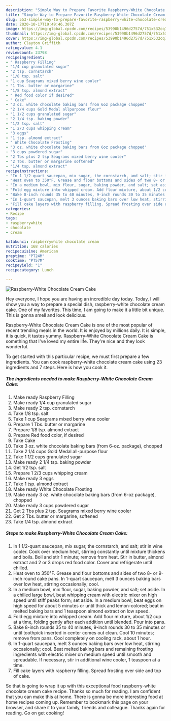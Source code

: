 ```yaml
---
description: "Simple Way to Prepare Favorite Raspberry-White Chocolate Cream Cake"
title: "Simple Way to Prepare Favorite Raspberry-White Chocolate Cream Cake"
slug: 553-simple-way-to-prepare-favorite-raspberry-white-chocolate-cream-cake
date: 2020-10-17T19:49:46.307Z
image: https://img-global.cpcdn.com/recipes/53990b1496d2757d/751x532cq70/raspberry-white-chocolate-cream-cake-recipe-main-photo.jpg
thumbnail: https://img-global.cpcdn.com/recipes/53990b1496d2757d/751x532cq70/raspberry-white-chocolate-cream-cake-recipe-main-photo.jpg
cover: https://img-global.cpcdn.com/recipes/53990b1496d2757d/751x532cq70/raspberry-white-chocolate-cream-cake-recipe-main-photo.jpg
author: Clayton Griffith
ratingvalue: 4.1
reviewcount: 23798
recipeingredient:
- " Raspberry Filling"
- "1/4 cup granulated sugar"
- "2 tsp. cornstarch"
- "1/8 tsp. salt"
- "1 cup Seagrams mixed berry wine cooler"
- "1 Tbs. butter or margarine"
- "1/8 tsp. almond extract"
- " Red food color if desired"
- " Cake"
- "3 oz. white chocolate baking bars from 6oz package chopped"
- "2 1/4 cups Gold Medal allpurpose flour"
- "1 1/2 cups granulated sugar"
- "2 1/4 tsp. baking powder"
- "1/2 tsp. salt"
- "1 2/3 cups whipping cream"
- "3 eggs"
- "1 tsp. almond extract"
- " White Chocolate Frosting"
- "3 oz. white chocolate baking bars from 6oz package chopped"
- "3 cups powdered sugar"
- "2 Tbs plus 2 tsp Seagrams mixed berry wine cooler"
- "2 Tbs. butter or margarine softened"
- "1/4 tsp. almond extract"
recipeinstructions:
- "In 1 1/2-quart saucepan, mix sugar, the cornstarch, and salt; stir in wine cooler. Cook over medium heat, stirring constantly until mixture thickens and boils. Boil and stir 1 minute; remove from heat. Stir in butter, almond extract and 2 or 3 drops red food color. Cover and refrigerate until chilled."
- "Heat oven to 350°F. Grease and flour bottoms and sides of two 8- or 9-inch round cake pans. In 1-quart saucepan, melt 3 ounces baking bars over low heat, stirring occasionally; cool."
- "In a medium bowl, mix flour, sugar, baking powder, and salt; set aside. In a chilled large bowl, beat whipping cream with electric mixer on high speed until stiff peaks form; set aside. In a medium bowl, beat eggs on high speed for about 5 minutes or until thick and lemon-colored; beat in melted baking bars and 1 teaspoon almond extract on low speed."
- "Fold egg mixture into whipped cream. Add flour mixture, about 1/2 cup at a time, folding gently after each addition until blended. Pour into pans."
- "Bake 8-inch rounds 35 to 40 minutes, 9-inch rounds 30 to 35 minutes or until toothpick inserted in center comes out clean. Cool 10 minutes; remove from pans. Cool completely on cooling rack, about 1 hour."
- "In 1-quart saucepan, melt 3 ounces baking bars over low heat, stirring occasionally; cool. Beat melted baking bars and remaining frosting ingredients with electric mixer on medium speed until smooth and spreadable. If necessary, stir in additional wine cooler, 1 teaspoon at a time."
- "Fill cake layers with raspberry filling. Spread frosting over side and top of cake."
categories:
- Recipe
tags:
- raspberrywhite
- chocolate
- cream

katakunci: raspberrywhite chocolate cream 
nutrition: 168 calories
recipecuisine: American
preptime: "PT24M"
cooktime: "PT57M"
recipeyield: "1"
recipecategory: Lunch

---
```



![Raspberry-White Chocolate Cream Cake](https://img-global.cpcdn.com/recipes/53990b1496d2757d/751x532cq70/raspberry-white-chocolate-cream-cake-recipe-main-photo.jpg)

Hey everyone, I hope you are having an incredible day today. Today, I will show you a way to prepare a special dish, raspberry-white chocolate cream cake. One of my favorites. This time, I am going to make it a little bit unique. This is gonna smell and look delicious.



Raspberry-White Chocolate Cream Cake is one of the most popular of recent trending meals in the world. It is enjoyed by millions daily. It is simple, it is quick, it tastes yummy. Raspberry-White Chocolate Cream Cake is something that I've loved my entire life. They're nice and they look wonderful.


To get started with this particular recipe, we must first prepare a few ingredients. You can cook raspberry-white chocolate cream cake using 23 ingredients and 7 steps. Here is how you cook it.

<!--inarticleads1-->

##### The ingredients needed to make Raspberry-White Chocolate Cream Cake:

1. Make ready  Raspberry Filling
1. Make ready 1/4 cup granulated sugar
1. Make ready 2 tsp. cornstarch
1. Take 1/8 tsp. salt
1. Take 1 cup Seagrams mixed berry wine cooler
1. Prepare 1 Tbs. butter or margarine
1. Prepare 1/8 tsp. almond extract
1. Prepare  Red food color, if desired
1. Take  Cake
1. Take 3 oz. white chocolate baking bars (from 6-oz. package), chopped
1. Take 2 1/4 cups Gold Medal all-purpose flour
1. Take 1 1/2 cups granulated sugar
1. Make ready 2 1/4 tsp. baking powder
1. Get 1/2 tsp. salt
1. Prepare 1 2/3 cups whipping cream
1. Make ready 3 eggs
1. Take 1 tsp. almond extract
1. Make ready  White Chocolate Frosting
1. Make ready 3 oz. white chocolate baking bars (from 6-oz package), chopped
1. Make ready 3 cups powdered sugar
1. Get 2 Tbs plus 2 tsp. Seagrams mixed berry wine cooler
1. Get 2 Tbs. butter or margarine, softened
1. Take 1/4 tsp. almond extract




<!--inarticleads2-->

##### Steps to make Raspberry-White Chocolate Cream Cake:

1. In 1 1/2-quart saucepan, mix sugar, the cornstarch, and salt; stir in wine cooler. Cook over medium heat, stirring constantly until mixture thickens and boils. Boil and stir 1 minute; remove from heat. Stir in butter, almond extract and 2 or 3 drops red food color. Cover and refrigerate until chilled.
1. Heat oven to 350°F. Grease and flour bottoms and sides of two 8- or 9-inch round cake pans. In 1-quart saucepan, melt 3 ounces baking bars over low heat, stirring occasionally; cool.
1. In a medium bowl, mix flour, sugar, baking powder, and salt; set aside. In a chilled large bowl, beat whipping cream with electric mixer on high speed until stiff peaks form; set aside. In a medium bowl, beat eggs on high speed for about 5 minutes or until thick and lemon-colored; beat in melted baking bars and 1 teaspoon almond extract on low speed.
1. Fold egg mixture into whipped cream. Add flour mixture, about 1/2 cup at a time, folding gently after each addition until blended. Pour into pans.
1. Bake 8-inch rounds 35 to 40 minutes, 9-inch rounds 30 to 35 minutes or until toothpick inserted in center comes out clean. Cool 10 minutes; remove from pans. Cool completely on cooling rack, about 1 hour.
1. In 1-quart saucepan, melt 3 ounces baking bars over low heat, stirring occasionally; cool. Beat melted baking bars and remaining frosting ingredients with electric mixer on medium speed until smooth and spreadable. If necessary, stir in additional wine cooler, 1 teaspoon at a time.
1. Fill cake layers with raspberry filling. Spread frosting over side and top of cake.




So that is going to wrap it up with this exceptional food raspberry-white chocolate cream cake recipe. Thanks so much for reading. I am confident that you can make this at home. There is gonna be more interesting food at home recipes coming up. Remember to bookmark this page on your browser, and share it to your family, friends and colleague. Thanks again for reading. Go on get cooking!

